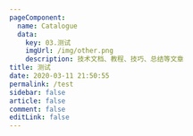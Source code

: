 ```yaml
---
pageComponent: 
  name: Catalogue
  data: 
    key: 03.测试
    imgUrl: /img/other.png
    description: 技术文档、教程、技巧、总结等文章
title: 测试
date: 2020-03-11 21:50:55
permalink: /test
sidebar: false
article: false
comment: false
editLink: false
---
```

